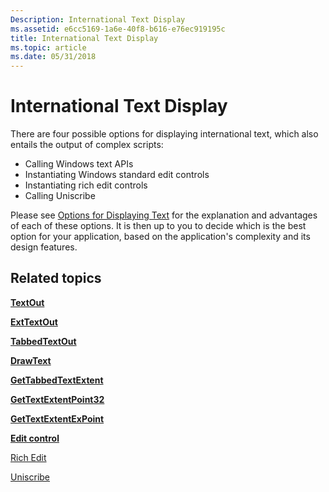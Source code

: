 ```yaml
---
Description: International Text Display
ms.assetid: e6cc5169-1a6e-40f8-b616-e76ec919195c
title: International Text Display
ms.topic: article
ms.date: 05/31/2018
---
```


# International Text Display

There are four possible options for displaying international text, which also entails the output of complex scripts:

-   Calling Windows text APIs
-   Instantiating Windows standard edit controls
-   Instantiating rich edit controls
-   Calling Uniscribe

Please see [Options for Displaying Text](https://msdn.microsoft.com/globalization/mt662335) for the explanation and advantages of each of these options. It is then up to you to decide which is the best option for your application, based on the application's complexity and its design features.

## Related topics

<dl> <dt>

[**TextOut**](https://msdn.microsoft.com/library/Dd145133(v=VS.85).aspx)
</dt> <dt>

[**ExtTextOut**](https://msdn.microsoft.com/library/Dd162713(v=VS.85).aspx)
</dt> <dt>

[**TabbedTextOut**](https://msdn.microsoft.com/library/Dd145129(v=VS.85).aspx)
</dt> <dt>

[**DrawText**](https://msdn.microsoft.com/library/Dd162498(v=VS.85).aspx)
</dt> <dt>

[**GetTabbedTextExtent**](https://msdn.microsoft.com/library/Dd144930(v=VS.85).aspx)
</dt> <dt>

[**GetTextExtentPoint32**](https://msdn.microsoft.com/library/Dd144938(v=VS.85).aspx)
</dt> <dt>

[**GetTextExtentExPoint**](https://msdn.microsoft.com/library/Dd144935(v=VS.85).aspx)
</dt> <dt>

[**Edit control**](https://msdn.microsoft.com/library/Aa368342(v=VS.85).aspx)
</dt> <dt>

[Rich Edit](https://msdn.microsoft.com/library/Bb787873(v=VS.85).aspx)
</dt> <dt>

[Uniscribe](uniscribe.md)
</dt> </dl>

 

 



